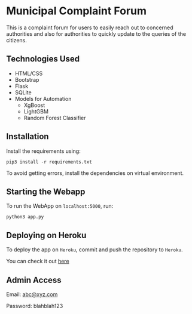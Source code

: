 # Municipal Complaint Forum
This is a complaint forum for users to easily reach out to concerned authorities and also for authorities to quickly update to the queries of the citizens.

## Technologies Used

- HTML/CSS
- Bootstrap
- Flask
- SQLite
- Models for Automation
    - XgBoost
    - LightGBM
    - Random Forest Classifier

## Installation

Install the requirements using:

```pip3 install -r requirements.txt```

To avoid getting errors, install the dependencies on virtual environment.

## Starting the Webapp

To run the WebApp on `localhost:5000`, run:

 ```python3 app.py```

## Deploying on Heroku

To deploy the app on `Heroku`, commit and push the repository to `Heroku`.

You can check it out [here](http://complaintforum.herokuapp.com)

## Admin Access

Email: abc@xyz.com

Password: blahblah123